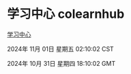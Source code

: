 # 学习中心 colearnhub
[学习中心](http://219.139.197.74:56308/colearnhub/)

2024年 11月 01日 星期五 02:10:02 CST

2024年 10月 31日 星期四 18:10:02 GMT
